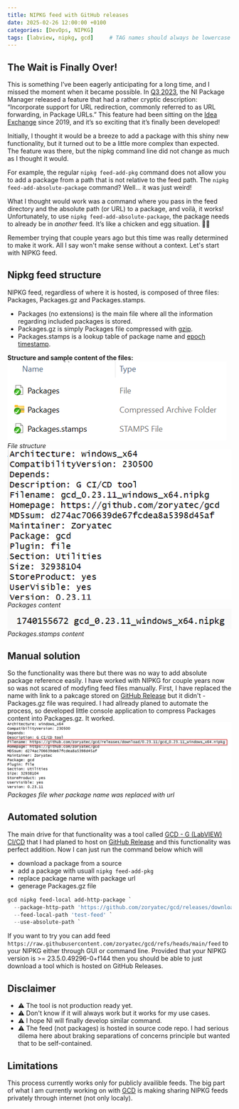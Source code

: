 ```yaml
---
title: NIPKG feed with GitHub releases
date: 2025-02-26 12:00:00 +0100
categories: [DevOps, NIPKG]
tags: [labview, nipkg, gcd]     # TAG names should always be lowercase
---
```

## The Wait is Finally Over!

This is something I’ve been eagerly anticipating for a long time, and I missed the moment when it became possible.
In [Q3 2023](https://www.ni.com/docs/en-US/bundle/package-manager/page/new-behavior-changes.html), the NI Package Manager released a feature that had a rather cryptic description: “Incorporate support for URL redirection, commonly referred to as URL forwarding, in Package URLs.” This feature had been sitting on the [Idea Exchange](https://forums.ni.com/t5/NI-Package-Management-Idea/NIPM-Allow-feeds-to-use-nipkg-files-that-are-hosted-on-GitHub/idi-p/3946753) since 2019, and it’s so exciting that it’s finally been developed!

Initially, I thought it would be a breeze to add a package with this shiny new functionality, but it turned out to be a little more complex than expected. The feature was there, but the nipkg command line did not change as much as I thought it would.

For example, the regular `nipkg feed-add-pkg` command does not allow you to add a package from a path that is not relative to the feed path. The `nipkg feed-add-absolute-package` command? Well... it was just weird!

What I thought would work was a command where you pass in the feed directory and the absolute path (or URL) to a package, and voilà, it works! Unfortunately, to use `nipkg feed-add-absolute-package`, the package needs to already be in *another* feed. It’s like a chicken and egg situation. 🐣🥚

Remember trying that couple years ago but this time was really determined to make it work. All I say won't make sense without a context. Let's start with NIPKG feed. 

## Nipkg feed structure
NIPKG feed, regardless of where it is hosted, is composed of three files: Packages, Packages.gz and Packages.stamps.
* Packages (no extensions) is the main file where all the information regarding included packages is stored.
* Packages.gz is simply Packages file compressed with [gzip](https://en.wikipedia.org/wiki/Gzip).
* Packages.stamps is a lookup table of package name and [epoch timestamp](https://www.epochconverter.com/).


**Structure and sample content of the files:**
<br>
![file structure](/assets/img/2025-02/nipkg-feed-file-structure.png)
*File structure*
![packages file content](/assets/img/2025-02/packages.png)
*Packages content*
![packages.stamps file content](/assets/img/2025-02/packages-stamps.png)
*Packages.stamps content*

## Manual solution
So the functionality was there but there was no way to add absolute package reference easily. I have worked with NIPKG for couple years now so was not scared of modyfing feed files manually.  First, I have replaced the name with link to a pakcage stored on [GitHub Release](https://github.com/zoryatec/gcd/releases) but it didn't - Packages.gz file was required. I had allready planed to automate the process, so developed little console application to compress Packages content into Packages.gz. It worked. 
![packages file with link](/assets/img/2025-02/packages-link.png)
<br>
*Packages file wher package name was replaced with url*
<br>

## Automated solution
The main drive for that functionality was a tool called [GCD - G (LabVIEW) CI/CD](https://github.com/zoryatec/gcd) that I had planed to host on [GitHub Release](https://github.com/zoryatec/gcd/releases) and this functionality was perfect addition. Now I can just run the command below which will
* download a package from a source
* add a package with usuall `nipkg feed-add-pkg`
* replace package name with package url
* generage Packages.gz file

``` powershell
gcd nipkg feed-local add-http-package `
  --package-http-path 'https://github.com/zoryatec/gcd/releases/download/0.23.11/gcd_0.23.11_windows_x64.nipkg' `
  --feed-local-path 'test-feed' `
  --use-absolute-path `
```

If you want to try you can add feed `https://raw.githubusercontent.com/zoryatec/gcd/refs/heads/main/feed` to your NIPKG either through GUI or command line. Provided that your NIPKG version is >= 23.5.0.49296-0+f144 then you should be able to just download a tool which is hosted on GitHub Releases.

## Disclaimer
* ⚠ The tool is not production ready yet.
* ⚠ Don't know if it will always work but it works for my use cases.
* ⚠ I hope NI will finally develop similar command.
* ⚠ The feed (not packages) is hosted in source code repo. I had serious dilema here about braking separations of concerns principle but wanted that to be self-contained. 

## Limitations
This process currently works only for publicly availible feeds. The big part of what I am currently working on with [GCD](https://github.com/zoryatec/gcd) is making sharing NIPKG feeds privately through internet (not only localy).
